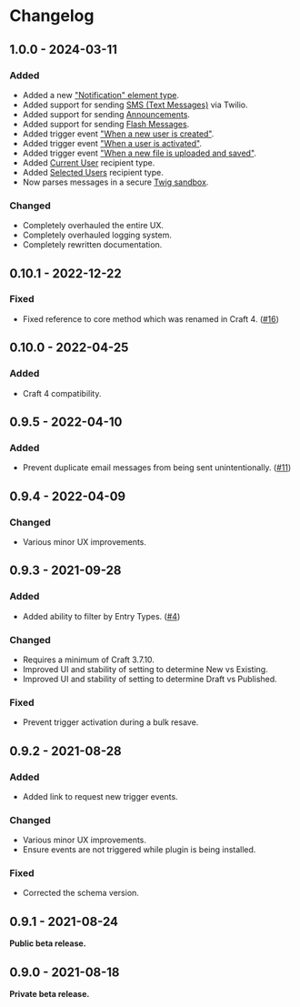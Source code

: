 # Changelog

## 1.0.0 - 2024-03-11

### Added
- Added a new ["Notification" element type](https://plugins.doublesecretagency.com/notifier/elements).
- Added support for sending [SMS (Text Messages)](https://plugins.doublesecretagency.com/notifier/messages/types/sms-text) via Twilio.
- Added support for sending [Announcements](https://plugins.doublesecretagency.com/notifier/messages/types/announcement).
- Added support for sending [Flash Messages](https://plugins.doublesecretagency.com/notifier/messages/types/flash).
- Added trigger event ["When a new user is created"](https://plugins.doublesecretagency.com/notifier/events/types/users).
- Added trigger event ["When a user is activated"](https://plugins.doublesecretagency.com/notifier/events/types/users).
- Added trigger event ["When a new file is uploaded and saved"](https://plugins.doublesecretagency.com/notifier/events/types/assets).
- Added [Current User](https://plugins.doublesecretagency.com/notifier/recipients/types/current-user) recipient type.
- Added [Selected Users](https://plugins.doublesecretagency.com/notifier/recipients/types/selected-users) recipient type.
- Now parses messages in a secure [Twig sandbox](https://plugins.doublesecretagency.com/notifier/messages/twig-sandbox).

### Changed
- Completely overhauled the entire UX.
- Completely overhauled logging system.
- Completely rewritten documentation.

## 0.10.1 - 2022-12-22

### Fixed
- Fixed reference to core method which was renamed in Craft 4. ([#16](https://github.com/doublesecretagency/craft-notifier/issues/16))

## 0.10.0 - 2022-04-25

### Added
- Craft 4 compatibility.

## 0.9.5 - 2022-04-10

### Added
- Prevent duplicate email messages from being sent unintentionally. ([#11](https://github.com/doublesecretagency/craft-notifier/issues/11))

## 0.9.4 - 2022-04-09

### Changed
- Various minor UX improvements.

## 0.9.3 - 2021-09-28

### Added
- Added ability to filter by Entry Types. ([#4](https://github.com/doublesecretagency/craft-notifier/issues/4))

### Changed
- Requires a minimum of Craft 3.7.10.
- Improved UI and stability of setting to determine New vs Existing.
- Improved UI and stability of setting to determine Draft vs Published.

### Fixed
- Prevent trigger activation during a bulk resave.

## 0.9.2 - 2021-08-28

### Added
- Added link to request new trigger events.

### Changed
- Various minor UX improvements.
- Ensure events are not triggered while plugin is being installed.

### Fixed
- Corrected the schema version.

## 0.9.1 - 2021-08-24

**Public beta release.**

## 0.9.0 - 2021-08-18

**Private beta release.**
